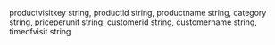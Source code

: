 productvisitkey string, productid string, productname string, category string, priceperunit string, customerid string, customername string, timeofvisit string